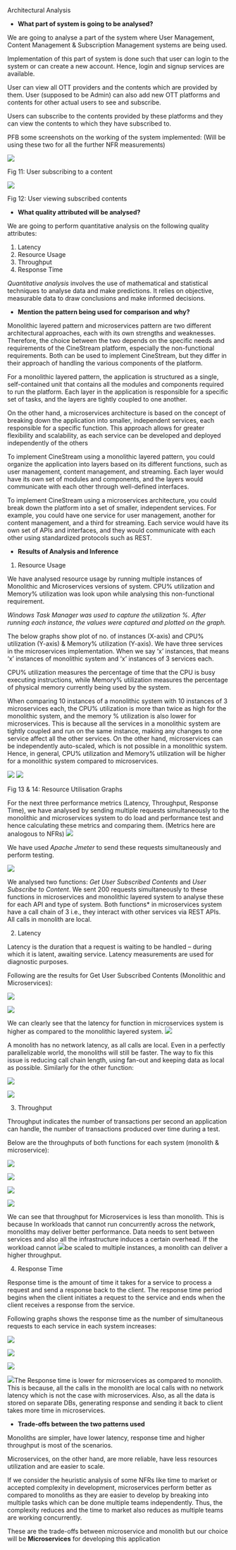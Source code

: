 Architectural Analysis 

- **What part of system is going to be analysed?** 

We are going to analyse a part of the system where  User Management, Content Management & Subscription Management systems are being used. 

Implementation of this part of system is done such that user can login to the system or can create a new account. Hence, login and signup services are available.  

User can view all OTT providers and the contents which are provided by them. User (supposed to be Admin) can also add new OTT platforms and contents for other actual users to see and subscribe.  

Users can subscribe to the contents provided by these platforms and they can view the contents to which they have subscribed to. 

PFB some screenshots on the working of the system implemented: (Will be using these two for all the further NFR measurements) 

![](Aspose.Words.79e867cb-bb70-4e78-a559-5e685008ac8f.001.jpeg)

Fig 11: User subscribing to a content 

![](Aspose.Words.79e867cb-bb70-4e78-a559-5e685008ac8f.002.jpeg)

Fig 12: User viewing subscribed contents 

- **What quality attributed will be analysed?** 

We are going to perform quantitative analysis on the following quality attributes: 

1. Latency 
1. Resource Usage 
1. Throughput 
1. Response Time 

*Quantitative analysis* involves the use of mathematical and statistical techniques to analyse data and make predictions. It relies on objective, measurable data to draw conclusions and make informed decisions.  

- **Mention the pattern being used for comparison and why?** 

Monolithic layered pattern and microservices pattern are two different architectural approaches, each with its own strengths and weaknesses. Therefore, the choice between the two depends on the specific needs and requirements of the CineStream platform, especially the non-functional requirements. Both can be used to implement CineStream, but they differ in their approach of handling the various components of the platform. 

For a monolithic layered pattern, the application is structured as a single, self-contained unit that contains all the modules and components required to run the platform. Each layer in the application is responsible for a specific set of tasks, and the layers are tightly coupled to one another.  

On the other hand, a microservices architecture is based on the concept of breaking down the application into smaller, independent services, each responsible for a specific function. This approach allows for greater flexibility and scalability, as each service can be developed and deployed independently of the others 

To implement CineStream using a monolithic layered pattern, you could organize the application into layers based on its different functions, such as user management, content management, and streaming. Each layer would have its own set of modules and components, and the layers would communicate with each other through well-defined interfaces. 

To implement CineStream using a microservices architecture, you could break down the platform into a set of smaller, independent services. For example, you could have one service for user management, another for content management, and a third for streaming. Each service would have its own set of APIs and interfaces, and they would communicate with each other using standardized protocols such as REST. 

- **Results of Analysis and Inference** 
1. Resource Usage 

We have analysed resource usage by running multiple instances of Monolithic and Microservices versions of system. CPU% utilization and Memory% utilization was look upon while analysing this non-functional requirement.  

*Windows Task Manager was used to capture the utilization %. After running each instance, the values were captured and plotted on the graph.* 

The below graphs show plot of no. of instances (X-axis) and CPU% utilization (Y-axis) & Memory% utilization (Y-axis). We have three services in the microservices implementation. When we say ‘x’ instances, that means ‘x’ instances of monolithic system and ‘x’ instances of 3 services each. 

CPU% utilization measures the percentage of time that the CPU is busy executing instructions, while Memory% utilization measures the percentage of physical memory currently being used by the system. 

When comparing 10 instances of a monolithic system with 10 instances of 3 microservices each, the CPU% utilization is more than twice as high for the monolithic system, and the memory % utilization is also lower for microservices. This is because all the services in a monolithic system are tightly coupled and run on the same instance, making any changes to one service affect all the other services. On the other hand, microservices can be independently auto-scaled, which is not possible in a monolithic system. Hence, in general, CPU% utilization and Memory% utilization will be higher for a monolithic system compared to microservices. 

![](Aspose.Words.79e867cb-bb70-4e78-a559-5e685008ac8f.003.jpeg) ![](Aspose.Words.79e867cb-bb70-4e78-a559-5e685008ac8f.004.jpeg)

Fig 13 & 14: Resource Utilisation Graphs 

For the next three performance metrics (Latency, Throughput, Response Time), we have analysed by sending multiple requests simultaneously to the monolithic and microservices system to do load and performance test and hence calculating these metrics and comparing them. (Metrics here are analogous to NFRs) ![](Aspose.Words.79e867cb-bb70-4e78-a559-5e685008ac8f.005.png)

We have used *Apache Jmeter* to send these requests simultaneously and perform testing. 

![](Aspose.Words.79e867cb-bb70-4e78-a559-5e685008ac8f.006.jpeg)

We analysed two functions: *Get User Subscribed Contents* and *User Subscribe to Content*. We sent 200 requests simultaneously to these functions in microservices and monolithic layered system to analyse these for each API and type of system. Both functions* in microservices system have a call chain of 3 i.e., they interact with other services via REST APIs. All calls in monolith are local. 

2. Latency 

Latency is the duration that a request is waiting to be handled – during which it is latent, awaiting service. Latency measurements are used for diagnostic purposes. 

Following are the results for Get User Subscribed Contents (Monolithic and Microservices): 

![](Aspose.Words.79e867cb-bb70-4e78-a559-5e685008ac8f.007.jpeg)

![](Aspose.Words.79e867cb-bb70-4e78-a559-5e685008ac8f.008.jpeg)

We can clearly see that the latency for function in microservices system is higher as compared to the monolithic layered system.  ![](Aspose.Words.79e867cb-bb70-4e78-a559-5e685008ac8f.009.png)

A monolith has no network latency, as all calls are local. Even in a perfectly parallelizable world, the monoliths will still be faster. The way to fix this issue is reducing call chain length, using fan-out and keeping data as local as possible. Similarly for the other function: 

![](Aspose.Words.79e867cb-bb70-4e78-a559-5e685008ac8f.010.jpeg)

![](Aspose.Words.79e867cb-bb70-4e78-a559-5e685008ac8f.011.jpeg)

3. Throughput 

Throughput indicates the number of transactions per second an application can handle, the number of transactions produced over time during a test. 

Below are the throughputs of both functions for each system (monolith & microservice): 

![](Aspose.Words.79e867cb-bb70-4e78-a559-5e685008ac8f.012.png)

![](Aspose.Words.79e867cb-bb70-4e78-a559-5e685008ac8f.013.png)

![](Aspose.Words.79e867cb-bb70-4e78-a559-5e685008ac8f.014.png)

![](Aspose.Words.79e867cb-bb70-4e78-a559-5e685008ac8f.015.png)

We can see that throughput for Microservices is less than monolith. This is because In workloads that cannot run concurrently across the network, monoliths may deliver better performance. Data needs to sent between services and also all the infrastructure induces a certain overhead. If the workload cannot ![](Aspose.Words.79e867cb-bb70-4e78-a559-5e685008ac8f.016.png)be scaled to multiple instances, a monolith can deliver a higher throughput. 

4. Response Time 

Response time is the amount of time it takes for a service to process a request and send a response back to the client. The response time period begins when the client initiates a request to the service and ends when the client receives a response from the service. 

Following graphs shows the response time as the number of simultaneous requests to each service in each system increases: 

![](Aspose.Words.79e867cb-bb70-4e78-a559-5e685008ac8f.017.jpeg)

![](Aspose.Words.79e867cb-bb70-4e78-a559-5e685008ac8f.018.jpeg)

![](Aspose.Words.79e867cb-bb70-4e78-a559-5e685008ac8f.019.jpeg)

![](Aspose.Words.79e867cb-bb70-4e78-a559-5e685008ac8f.020.jpeg)The Response time is lower for microservices as compared to monolith. This is because, all the calls in the monolith are local calls with no network latency which is not the case with microservices. Also, as all the data is stored on separate DBs, generating response and sending it back to client takes more time in microservices.  

- **Trade-offs between the two patterns used** 

Monoliths are simpler, have lower latency, response time and higher throughput is most of the scenarios. 

Microservices, on the other hand, are more reliable, have less resources utilization and are easier to scale. 

If we consider the heuristic analysis of some NFRs like time to market or accepted complexity in development, microservices perform better as compared to monoliths as they are easier to develop by breaking into multiple tasks which can be done multiple teams independently. Thus, the complexity reduces and the time to market also reduces as multiple teams are working concurrently. 

These are the trade-offs between microservice and monolith but our choice will be **Microservices** for developing this application 
